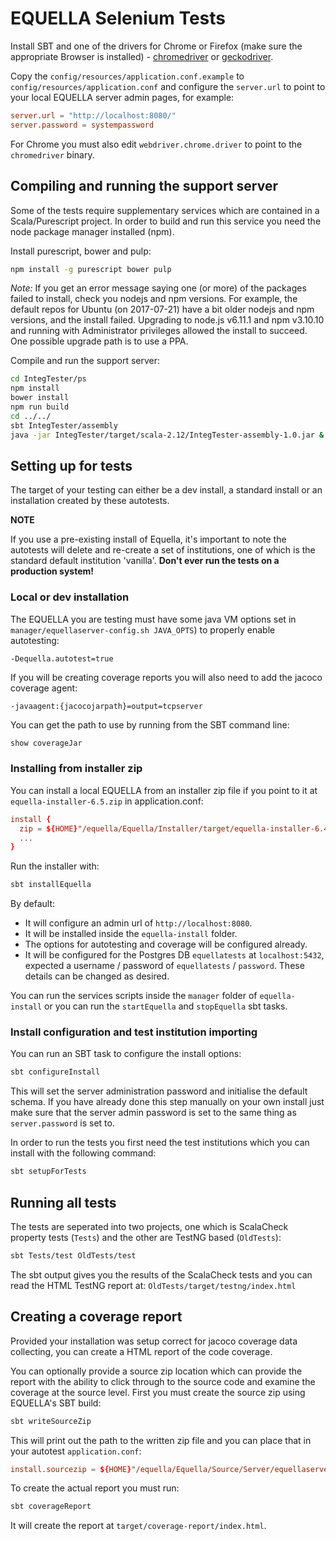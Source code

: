# EQUELLA Selenium Tests

Install SBT and one of the drivers for Chrome or Firefox (make sure the appropriate Browser is installed) -
[chromedriver](https://sites.google.com/a/chromium.org/chromedriver/) or [geckodriver](https://github.com/mozilla/geckodriver/releases).

Copy the `config/resources/application.conf.example` to `config/resources/application.conf` and
configure the `server.url` to point to your local EQUELLA server admin pages, for example:

```conf
server.url = "http://localhost:8080/"
server.password = systempassword
```

For Chrome you must also edit `webdriver.chrome.driver` to point to the `chromedriver` binary.


## Compiling and running the support server

Some of the tests require supplementary services which are contained in a Scala/Purescript project.
In order to build and run this service you need the node package manager installed (npm).

Install purescript, bower and pulp:
```bash
npm install -g purescript bower pulp
```
_Note:_ If you get an error message saying one (or more) of the packages failed to install, check you nodejs and npm versions.  For example, the default repos for Ubuntu (on 2017-07-21) have a bit older nodejs and npm versions, and the install failed.  Upgrading to node.js v6.11.1 and npm v3.10.10 and running with Administrator privileges allowed the install to succeed.  One possible upgrade path is to use a PPA.

Compile and run the support server:
```bash
cd IntegTester/ps
npm install
bower install
npm run build
cd ../../
sbt IntegTester/assembly
java -jar IntegTester/target/scala-2.12/IntegTester-assembly-1.0.jar &
```

## Setting up for tests

The target of your testing can either be a dev install, a standard install or an installation
created by these autotests.

**NOTE**

If you use a pre-existing install of Equella, it's important to note the autotests will
delete and re-create a set of institutions, one of which is the standard default institution 'vanilla'.
**Don't ever run the tests on a production system!**

### Local or dev installation

The EQUELLA you are testing must have some java VM options set in `manager/equellaserver-config.sh JAVA_OPTS`) to properly enable autotesting:
```
-Dequella.autotest=true
```
If you will be creating coverage reports you will also need to add the jacoco coverage agent:

```
-javaagent:{jacocojarpath}=output=tcpserver
```
You can get the path to use by running from the SBT command line:

```sbt
show coverageJar
```

### Installing from installer zip

You can install a local EQUELLA from an installer zip file if you point to it at `equella-installer-6.5.zip` in application.conf:

```conf
install {
  zip = ${HOME}"/equella/Equella/Installer/target/equella-installer-6.4.zip"
  ...
}
```

Run the installer with:

```bash
sbt installEquella
```

By default:
* It will configure an admin url of `http://localhost:8080`.
* It will be installed inside the `equella-install` folder.
* The options for autotesting and coverage will be configured already.
* It will be configured for the Postgres DB `equellatests` at `localhost:5432`, expected a username / password of `equellatests` / `password`.  These details can be changed as desired.

You can run the services scripts inside the `manager` folder of `equella-install` or you can run the `startEquella` and `stopEquella` sbt tasks.

### Install configuration and test institution importing

You can run an SBT task to configure the install options:

```bash
sbt configureInstall
```
This will set the server administration password and initialise the default schema.
If you have already done this step manually on your own install just make sure that the server admin password is set to the same thing
as `server.password` is set to.

In order to run the tests you first need the test institutions which you can install with the following command:
```bash
sbt setupForTests
```

## Running all tests

The tests are seperated into two projects, one which is ScalaCheck property
tests (`Tests`) and the other are TestNG based (`OldTests`):

```bash
sbt Tests/test OldTests/test
```

The sbt output gives you the results of the ScalaCheck tests and you can read the HTML TestNG report at:
`OldTests/target/testng/index.html`

## Creating a coverage report

Provided your installation was setup correct for jacoco coverage data collecting, you can create a HTML
report of the code coverage.

You can optionally provide a source zip location which can provide the report with the ability to click through to the source code
and examine the coverage at the source level. First you must create the source zip using EQUELLA's SBT build:

```bash
sbt writeSourceZip
```

This will print out the path to the written zip file and you can place that in your autotest `application.conf`:

```conf
install.sourcezip = ${HOME}"/equella/Equella/Source/Server/equellaserver/target/equella-sources.zip"
```

To create the actual report you must run:

```bash
sbt coverageReport
```

It will create the report at `target/coverage-report/index.html`.
